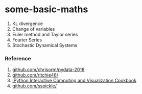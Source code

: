 # some-basic-maths

  1. KL divergence 
  2. Change of variables 
  3. Euler method and Taylor series
  4. Fourier Series
  5. Stochastic Dynamical Systems
 

### Reference
1. [github.com/chrisorm/pydata-2018]
2. [github.com/ritchie46/]
3. [IPython Interactive Computing and Visualization Cookbook]
4. [github.com/sspickle/]

[github.com/chrisorm/pydata-2018]: https://github.com/chrisorm/pydata-2018
[github.com/ritchie46/]: https://github.com/ritchie46/
[IPython Interactive Computing and Visualization Cookbook]: https://books.google.co.kr/books?hl=ko&lr=&id=GyBKDwAAQBAJ&oi=fnd&pg=PP1&dq=IPython+Interactive+Computing+and+Visualization+Cookbook&ots=3XFlU35qst&sig=skaUOV-9VX0OK3vkp7zbT6BoYcY#v=onepage&q=IPython%20Interactive%20Computing%20and%20Visualization%20Cookbook&f=false
[github.com/sspickle/]: https://github.com/sspickle/sci-comp-notebooks

